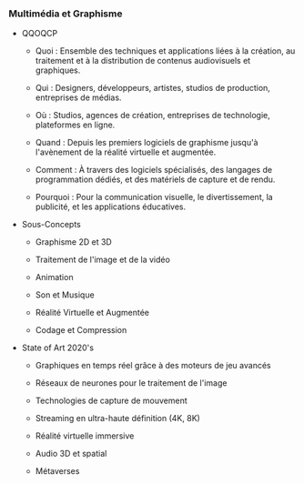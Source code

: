 ### Multimédia et Graphisme

- QQOQCP

	- Quoi : Ensemble des techniques et applications liées à la création, au traitement et à la distribution de contenus audiovisuels et graphiques.

	- Qui : Designers, développeurs, artistes, studios de production, entreprises de médias.

	- Où : Studios, agences de création, entreprises de technologie, plateformes en ligne.

	- Quand : Depuis les premiers logiciels de graphisme jusqu'à l'avènement de la réalité virtuelle et augmentée.

	- Comment : À travers des logiciels spécialisés, des langages de programmation dédiés, et des matériels de capture et de rendu.

	- Pourquoi : Pour la communication visuelle, le divertissement, la publicité, et les applications éducatives.

- Sous-Concepts

	- Graphisme 2D et 3D

	- Traitement de l'image et de la vidéo

	- Animation

	- Son et Musique

	- Réalité Virtuelle et Augmentée

	- Codage et Compression

- State of Art 2020's

	- Graphiques en temps réel grâce à des moteurs de jeu avancés

	- Réseaux de neurones pour le traitement de l'image

	- Technologies de capture de mouvement

	- Streaming en ultra-haute définition (4K, 8K)

	- Réalité virtuelle immersive

	- Audio 3D et spatial

	- Métaverses

